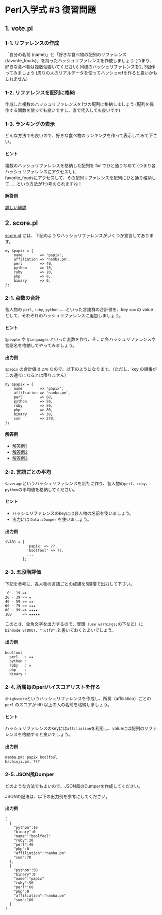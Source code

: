 # Perl入学式 #3 復習問題

## 1. vote.pl

### 1-1. リファレンスの作成
「自分の名前 (name)」と「好きな食べ物の配列のリファレンス (favorite_foods)」を持ったハッシュリファレンスを作成しましょう (つまり、好きな食べ物は複数個書いてください)
同様のハッシュリファレンスを2, 3個作ってみましょう (周りの人のリアルデータを使ってハッシュrefを作ると良いかもしれません)

### 1-2. リファレンスを配列に格納 
作成した複数のハッシュリファレンスを1つの配列に格納しましょう (配列を操作する関数を使っても良いですし、直で代入しても良いです)

### 1-3. ランキングの表示
どんな方法でも良いので、好きな食べ物のランキングを作って表示してみて下さい。


#### ヒント
複数のハッシュリファレンスを格納した配列を for でひと通りなめて (つまり各ハッシュリファレンスにアクセスし)、  
favorite\_foodsにアクセスして、その配列リファレンスを配列にひと通り格納して……という方法が1つ考えられますね！

#### 解答例

[詳しい解説](http://hachiojipm.github.io/entry/2013-09-09-02.html) 

## 2. score.pl

[score.pl](https://github.com/perl-entrance-org/workshop-2014-03/blob/master/code/score.pl) には、下記のようなハッシュリファレンスがいくつか宣言してあります。

```
my $papix = {
    name        => 'papix',
    affiliation => 'namba.pm',
    perl        => 40,
    python      => 10,
    ruby        => 20,
    php         => 0,
    binary      => 0,
};
```

### 2-1. 点数の合計

各人物の `perl`, `ruby`, `python`……といった言語群の合計値を、key `sum` の value として、それぞれのハッシュリファレンスに追加しましょう。

#### ヒント

`@people` や `@languages` といった変数を作り、そこに各ハッシュリファレンスや言語名を格納してやってみましょう。

#### 出力例

`$papix` の合計値は `270` なので、以下のようになります。（ただし、key の順番がこの通りになるとは限りません）

```
my $papix = {
    name        => 'papix',
    affiliation => 'namba.pm',
    perl        => 60,
    python      => 50,
    ruby        => 50,
    php         => 80,
    binary      => 30,
    sum         => 270,
};
```

#### 解答例

- [解答例1](https://github.com/perl-entrance-org/workshop-2014-03/blob/master/code/tokyo1/score.pl)
- [解答例2](https://github.com/perl-entrance-org/workshop-2014-03/blob/master/code/tokyo1/score_kai.pl)
- [解答例3](https://github.com/perl-entrance-org/workshop-2014-03/blob/master/code/osaka/5-21-socre.pl)


### 2-2. 言語ごとの平均

`$average`というハッシュリファレンスを新たに作り、各人物の`perl`、`ruby`、`python`の平均値を格納してください。

#### ヒント

- ハッシュリファレンスのkeyには各人物の名前を使いましょう。
- 出力には `Data::Dumper` を使いましょう。

#### 出力例

```
$VAR1 = {
          'papix' => ??,
          'boolfool' => ??,
          ...
        };
```

### 2-3. 五段階評価

下記を参考に、各人物の言語ごとの成績を5段階で出力して下さい。

```
 0 - 19 =>
20 - 39 => ★
40 - 59 => ★★
60 - 79 => ★★★
80 - 99 => ★★★★
100     => ★★★★★
```

このとき、全角文字を出力するので、冒頭（`use warnings;`の下など）に`binmode STDOUT, ":utf8";`と書いておくとよいでしょう。

#### 出力例

```
boolfool
  perl   : ★★
  python :
  ruby   : ★
  php    :
  binary :
```


### 2-4. 所属毎のperlハイスコアリストを作る

`$highscore`というハッシュリファレンスを作成し、所属（affiliation）ごとの `perl` のスコアが 60 以上の人の名前を格納しましょう。

#### ヒント

ハッシュリファレンスのkeyには`affiliation`を利用し、valueには配列のリファレンスを格納すると良いでしょう。

#### 出力例

```
namba.pm: papix boolfool
hachioji.pm: ???
```

### 2-5. JSON風Dumper

どのような方法でもよいので、JSON風のDumperを作成してください。

JSONの記法は、以下の出力例を参考にしてください。

#### 出力例

```
[
  {
    "python":10
    "binary":0
    "name":"boolfool"
    "ruby":20
    "perl":40
    "php":0
    "affiliation":"namba.pm"
    "sum":70
  },
  {
    "python":50
    "binary":0
    "name":"papix"
    "ruby":50
    "perl":60
    "php":0
    "affiliation":"namba.pm"
    "sum":160
  }
]
```


